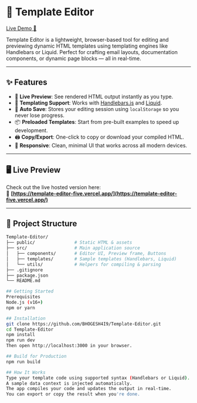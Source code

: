 # 📝 Template Editor

[Live Demo 🚀](https://template-editor-five.vercel.app/)

Template Editor is a lightweight, browser-based tool for editing and previewing dynamic HTML templates using templating engines like Handlebars or Liquid. Perfect for crafting email layouts, documentation components, or dynamic page blocks — all in real-time.

---

## ✨ Features

- 🔁 **Live Preview**: See rendered HTML output instantly as you type.
- 🧠 **Templating Support**: Works with [Handlebars.js](https://handlebarsjs.com/) and [Liquid](https://shopify.github.io/liquid/).
- 💾 **Auto Save**: Stores your editing session using `localStorage` so you never lose progress.
- 📦 **Preloaded Templates**: Start from pre-built examples to speed up development.
- 🖨️ **Copy/Export**: One-click to copy or download your compiled HTML.
- 📱 **Responsive**: Clean, minimal UI that works across all modern devices.

---

## 🖥️ Live Preview

Check out the live hosted version here:  
🔗 **[https://template-editor-five.vercel.app/](https://template-editor-five.vercel.app/)**

---

## 📂 Project Structure

```bash
Template-Editor/
├── public/               # Static HTML & assets
├── src/                  # Main application source
│   ├── components/       # Editor UI, Preview frame, Buttons
│   ├── templates/        # Sample templates (Handlebars, Liquid)
│   └── utils/            # Helpers for compiling & parsing
├── .gitignore
├── package.json
└── README.md

## Getting Started
Prerequisites
Node.js (v16+)
npm or yarn

## Installation
git clone https://github.com/BHOGESH4I9/Template-Editor.git
cd Template-Editor
npm install
npm run dev
Then open http://localhost:3000 in your browser.

## Build for Production
npm run build

## How It Works
Type your template code using supported syntax (Handlebars or Liquid).
A sample data context is injected automatically.
The app compiles your code and updates the output in real-time.
You can export or copy the result when you're done.
